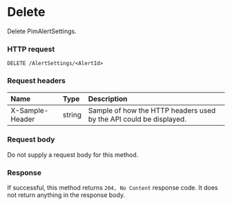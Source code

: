 # Delete

Delete PimAlertSettings.
### HTTP request
```http
DELETE /AlertSettings/<AlertId>

```
### Request headers
| Name       | Type | Description|
|:---------------|:--------|:----------|
| X-Sample-Header  | string  | Sample of how the HTTP headers used by the API could be displayed.|

### Request body
Do not supply a request body for this method.


### Response
If successful, this method returns `204, No Content` response code. It does not return anything in the response body.


<!-- uuid: 95234e17-8ada-40ea-91c5-d6bb3d3224c0
2015-10-09 18:34:13 UTC -->